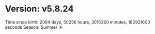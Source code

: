 # Version: v5.8.24
Time since birth: 2094 days, 50256 hours, 3015360 minutes, 180921600 seconds
Season: Summer ☀️
